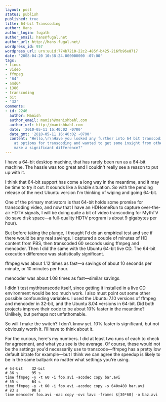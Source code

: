 ```yaml
---
layout: post
status: publish
published: true
title: 64-bit Transcoding
author: Hans
author_login: fugalh
author_email: hans@fugal.net
author_url: http://hans.fugal.net/
wordpress_id: 957
wordpress_url: urn:uuid:774b7210-22c2-485f-b425-216fb96e8717
date: '2008-04-20 10:38:24.000000000 -07:00'
tags:
- linux
- video
- ffmpeg
- '64'
- amd64
- i386
- transcoding
- bit
- '32'
comments:
- id: 2246
  author: Manish
  author_email: manish@manishbahl.com
  author_url: http://manishbahl.com
  date: '2010-05-11 16:40:02 -0700'
  date_gmt: '2010-05-11 16:40:02 -0700'
  content: "Hello,\r\nHave you looked any further into 64 bit transcoding?  I am look
    at options for transcoding and wanted to get some insight from others. Will 64bit
    make a significant difference?"
---
```

<p>I have a 64-bit desktop machine, that has rarely been run as a 64-bit machine. The hassle was too great and I couldn't really see a reason to put up with it.</p>

<p>I think that 64-bit support has come a long way in the meantime, and it may be time to try it out. It sounds like a livable situation. So with the pending release of the next Ubuntu version I'm thinking of wiping and going 64-bit.</p>

<p>One of the primary motivators is that 64-bit holds some promise for transcoding video, and now that I have an HDHomeRun to capture over-the-air HDTV signals, I will be doing quite a bit of video transcoding for MythTV (to save disk space—a full-quality HDTV program is about 9 gigabytes per hour).</p>

<p>But before taking the plunge, I thought I'd do an empirical test and see if there would be any real savings. I captured a couple of minutes of HD content from PBS, then transcoded 60 seconds using ffmpeg and mencoder. Then I did the same with the Ubuntu 64-bit live CD. The 64-bit execution difference was statistically significant.</p>

<p>ffmpeg was about 1.12 times as fast—a savings of about 10 seconds per minute, or 10 minutes per hour.</p>

<p>mencoder was about 1.08 times as fast—similar savings.</p>

<p>I didn't test mythtranscode itself, since getting it installed in a live CD environment would be too much work. I also must point out some other possible confounding variables. I used the Ubuntu 7.10 versions of ffmpeg and mencoder in 32-bit, and the Ubuntu 8.04 versions in 64-bit. Did both projects improve their code to be about 10% faster in the meantime? Unlikely, but perhaps not unfathomable.</p>

<p>So will I make the switch? I don't know yet. 10% faster is significant, but not obviously worth it. I'll have to think about it.</p>

<p>For the curious, here's my numbers. I did at least two runs of each to check for agreement, and what you see is the average. Of course, these would not be the settings you'd necessarily use to transcode—ffmpeg has a pretty low default bitrate for example—but I think we can agree the speedup is likely to be in the same ballpark no matter what settings you're using.</p>

<pre><code># 64-bit    32-bit
# 86 s      95 s
time ffmpeg -y -t 60 -i foo.avi -acodec copy bar.avi
# 55 s      64 s
time ffmpeg -y -t 60 -i foo.avi -acodec copy -s 640x480 bar.avi
# 83 s      90 s
time mencoder foo.avi -oac copy -ovc lavc -frames $[30*60] -o baz.avi
</code></pre>
